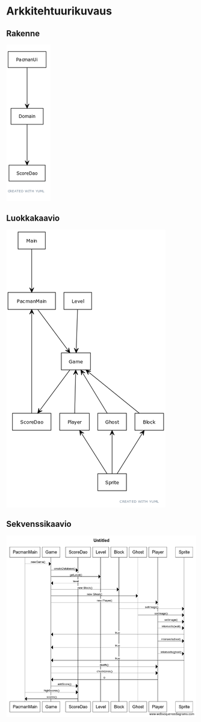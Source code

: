# Arkkitehtuurikuvaus
## Rakenne

<img src="https://github.com/Villsave/ot-harjoitustyo/blob/master/dokumentointi/Img/Rakennekaavio.png">


## Luokkakaavio
<img src="https://github.com/Villsave/ot-harjoitustyo/blob/master/dokumentointi/Img/Kaavio.png">

## Sekvenssikaavio
<img src="https://github.com/Villsave/ot-harjoitustyo/blob/master/dokumentointi/Img/Sekvenssikaavio.png">
